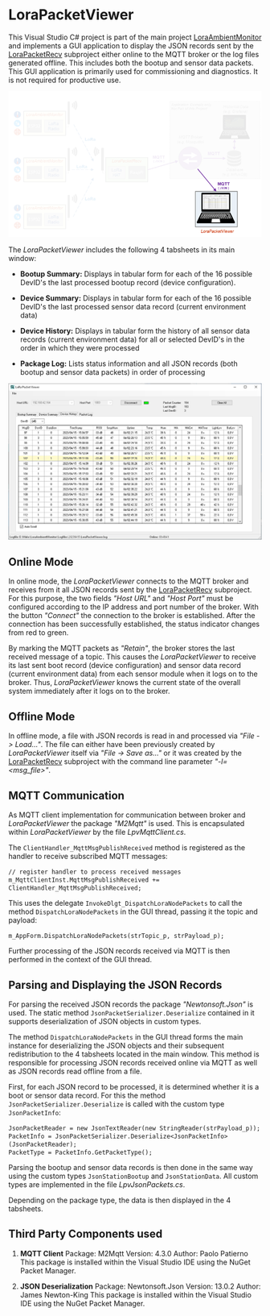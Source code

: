 ﻿# LoraPacketViewer

This Visual Studio C# project is part of the main project [LoraAmbientMonitor](https://github.com/ronaldsieber/LoraAmbientMonitor) and implements a GUI application to display the JSON records sent by the [LoraPacketRecv](https://github.com/ronaldsieber/LoraAmbientMonitor/LoraPacketRecv) subproject either online to the MQTT broker or the log files generated offline. This includes both the bootup and sensor data packets. This GUI application is primarily used for commissioning and diagnostics. It is not required for productive use.

![\[Project Overview - LoraPacketViewer\]](../Documentation/Project_Overview_LoraPacketViewer.png)

The *LoraPacketViewer* includes the following 4 tabsheets in its main window:

- **Bootup Summary:**
Displays in tabular form for each of the 16 possible DevID's the last processed bootup record (device configuration).

- **Device Summary:**
Displays in tabular form for each of the 16 possible DevID's the last processed sensor data record (current environment data)

- **Device History:**
Displays in tabular form the history of all sensor data records (current environment data) for all or selected DevID's in the order in which they were processed

- **Package Log:**
Lists status information and all JSON records (both bootup and sensor data packets) in order of processing

![\[LoraPacketViewer\]](../Documentation/LoraPacketViewer.png)

## Online Mode

In online mode, the *LoraPacketViewer* connects to the MQTT broker and receives from it all JSON records sent by the [LoraPacketRecv](https://github.com/ronaldsieber/LoraAmbientMonitor/LoraPacketRecv) subproject. For this purpose, the two fields *"Host URL"* and *"Host Port"* must be configured according to the IP address and port number of the broker. With the button *"Connect"* the connection to the broker is established. After the connection has been successfully established, the status indicator changes from red to green.

By marking the MQTT packets as *"Retain"*, the broker stores the last received message of a topic. This causes the *LoraPacketViewer* to receive its last sent boot record (device configuration) and sensor data record (current environment data) from each sensor module when it logs on to the broker. Thus, *LoraPacketViewer* knows the current state of the overall system immediately after it logs on to the broker.

## Offline Mode

In offline mode, a file with JSON records is read in and processed via *"File -> Load..."*. The file can either have been previously created by *LoraPacketViewer* itself via *"File -> Save as..."* or it was created by the [LoraPacketRecv](https://github.com/ronaldsieber/LoraAmbientMonitor/LoraPacketRecv) subproject with the command line parameter *"-l=<msg_file>"*.

## MQTT Communication

As MQTT client implementation for communication between broker and *LoraPacketViewer* the package *"M2Mqtt"* is used. This is encapsulated within *LoraPacketViewer* by the file *LpvMqttClient.cs*.

The `ClientHandler_MqttMsgPublishReceived` method is registered as the handler to receive subscribed MQTT messages:

    // register handler to process received messages
    m_MqttClientInst.MqttMsgPublishReceived += ClientHandler_MqttMsgPublishReceived;

This uses the delegate `InvokeDlgt_DispatchLoraNodePackets`  to call the method `DispatchLoraNodePackets` in the GUI thread, passing it the topic and payload:

    m_AppForm.DispatchLoraNodePackets(strTopic_p, strPayload_p);

Further processing of the JSON records received via MQTT is then performed in the context of the GUI thread.

## Parsing and Displaying the JSON Records

For parsing the received JSON records the package *"Newtonsoft.Json"* is used. The static method `JsonPacketSerializer.Deserialize` contained in it supports deserialization of JSON objects in custom types.

The method `DispatchLoraNodePackets` in the GUI thread forms the main instance for deserializing the JSON objects and their subsequent redistribution to the 4 tabsheets located in the main window. This method is responsible for processing JSON records received online via MQTT as well as JSON records read offline from a file.

First, for each JSON record to be processed, it is determined whether it is a boot or sensor data record. For this the method `JsonPacketSerializer.Deserialize` is called with the custom type `JsonPacketInfo`:

    JsonPacketReader = new JsonTextReader(new StringReader(strPayload_p));
    PacketInfo = JsonPacketSerializer.Deserialize<JsonPacketInfo>(JsonPacketReader);
    PacketType = PacketInfo.GetPacketType();

Parsing the bootup and sensor data records is then done in the same way using the custom types `JsonStationBootup` and `JsonStationData`. All custom types are implemented in the file *LpvJsonPackets.cs*.

Depending on the package type, the data is then displayed in the 4 tabsheets.

## Third Party Components used

 1. **MQTT Client**
Package: M2Mqtt
Version: 4.3.0
Author: Paolo Patierno
This package is installed within the Visual Studio IDE using the NuGet Packet Manager.

2. **JSON Deserialization**
Package: Newtonsoft.Json
Version: 13.0.2
Author: James Newton-King
This package is installed within the Visual Studio IDE using the NuGet Packet Manager.



